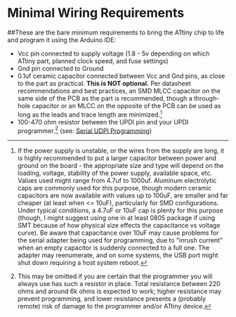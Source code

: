 # Minimal Wiring Requirements

##These are the bare minimum requirements to bring the ATtiny chip to life and program it using the Arduino IDE:

* Vcc pin connected to supply voltage (1.8 - 5v depending on which ATtiny part, planned clock speed, and fuse settings)
* Gnd pin connected to Ground
* 0.1uf ceramic capacitor connected between Vcc and Gnd pins, as close to the part as practical. **This is NOT optional.** Per datasheet recommendations and best practices, an SMD MLCC capacitor on the same side of the PCB as the part is recommended, though a through-hole capacitor or an MLCC on the opposite of the PCB can be used as long as the leads and trace length are minimized.[^1]
* 100-470 ohm resistor between the UPDI pin and your UPDI programmer.[^2] (see: [Serial UDPI Programming](UPDI/jtag2updi.md))


[^1]:If the power supply is unstable, or the wires from the supply are long, it is highly recommended to put a larger capacitor between power and ground on the board - the appropriate size and type will depend on the loading, voltage, stability of the power supply, available space, etc. Values used might range from 4.7uf to 1000uf. Aluminum electrolytic caps are commonly used for this purpose, though modern ceramic capacitors are now available with values up to 100uF, are smaller and far cheaper (at least when <= 10uF), particularly for SMD configurations. Under typical conditions, a 4.7uF or 10uF cap is plenty for this purpose (though, I might suggest using one in at least 0805 package if using SMT because of how physical size effects the capacitance vs voltage curve).  Be aware that capacitance over 10uF may cause problems for the serial adapter being used for programming, due to "inrush current" when an empty capacitor is suddenly connected to a full one.  The adapter may reenumerate, and on some systems, the USB port might shut down requiring a host system reboot.

[^2]:This may be omitted if you are certain that the programmer you will always use has such a resistor in place. Total resistance between 220 ohms and around 6k ohms is expected to work; higher resistance may prevent programming, and lower resistance presents a (probably remote) risk of damage to the programmer and/or ATtiny device.
